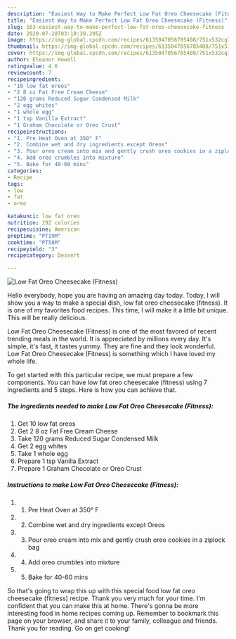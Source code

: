 ```yaml
---
description: "Easiest Way to Make Perfect Low Fat Oreo Cheesecake (Fitness)"
title: "Easiest Way to Make Perfect Low Fat Oreo Cheesecake (Fitness)"
slug: 163-easiest-way-to-make-perfect-low-fat-oreo-cheesecake-fitness
date: 2020-07-28T03:19:39.295Z
image: https://img-global.cpcdn.com/recipes/6135047056785408/751x532cq70/low-fat-oreo-cheesecake-fitness-recipe-main-photo.jpg
thumbnail: https://img-global.cpcdn.com/recipes/6135047056785408/751x532cq70/low-fat-oreo-cheesecake-fitness-recipe-main-photo.jpg
cover: https://img-global.cpcdn.com/recipes/6135047056785408/751x532cq70/low-fat-oreo-cheesecake-fitness-recipe-main-photo.jpg
author: Eleanor Howell
ratingvalue: 4.6
reviewcount: 7
recipeingredient:
- "10 low fat oreos"
- "2 8 oz Fat Free Cream Cheese"
- "120 grams Reduced Sugar Condensed Milk"
- "2 egg whites"
- "1 whole egg"
- "1 tsp Vanilla Extract"
- "1 Graham Chocolate or Oreo Crust"
recipeinstructions:
- "1. Pre Heat Oven at 350° F"
- "2. Combine wet and dry ingredients except Oreos"
- "3. Pour oreo cream into mix and gently crush oreo cookies in a ziplock bag"
- "4. Add oreo crumbles into mixture"
- "5. Bake for 40-60 mins"
categories:
- Recipe
tags:
- low
- fat
- oreo

katakunci: low fat oreo 
nutrition: 292 calories
recipecuisine: American
preptime: "PT19M"
cooktime: "PT58M"
recipeyield: "3"
recipecategory: Dessert

---
```



![Low Fat Oreo Cheesecake (Fitness)](https://img-global.cpcdn.com/recipes/6135047056785408/751x532cq70/low-fat-oreo-cheesecake-fitness-recipe-main-photo.jpg)

Hello everybody, hope you are having an amazing day today. Today, I will show you a way to make a special dish, low fat oreo cheesecake (fitness). It is one of my favorites food recipes. This time, I will make it a little bit unique. This will be really delicious.

Low Fat Oreo Cheesecake (Fitness) is one of the most favored of recent trending meals in the world. It is appreciated by millions every day. It's simple, it's fast, it tastes yummy. They are fine and they look wonderful. Low Fat Oreo Cheesecake (Fitness) is something which I have loved my whole life.




To get started with this particular recipe, we must prepare a few components. You can have low fat oreo cheesecake (fitness) using 7 ingredients and 5 steps. Here is how you can achieve that.

<!--inarticleads1-->

##### The ingredients needed to make Low Fat Oreo Cheesecake (Fitness):

1. Get 10 low fat oreos
1. Get 2 8 oz Fat Free Cream Cheese
1. Take 120 grams Reduced Sugar Condensed Milk
1. Get 2 egg whites
1. Take 1 whole egg
1. Prepare 1 tsp Vanilla Extract
1. Prepare 1 Graham Chocolate or Oreo Crust




<!--inarticleads2-->

##### Instructions to make Low Fat Oreo Cheesecake (Fitness):

1. 1. Pre Heat Oven at 350° F
1. 2. Combine wet and dry ingredients except Oreos
1. 3. Pour oreo cream into mix and gently crush oreo cookies in a ziplock bag
1. 4. Add oreo crumbles into mixture
1. 5. Bake for 40-60 mins




So that's going to wrap this up with this special food low fat oreo cheesecake (fitness) recipe. Thank you very much for your time. I'm confident that you can make this at home. There's gonna be more interesting food in home recipes coming up. Remember to bookmark this page on your browser, and share it to your family, colleague and friends. Thank you for reading. Go on get cooking!
